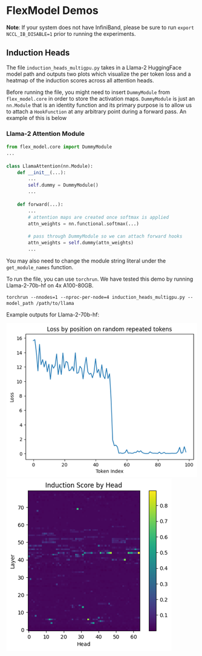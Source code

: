 # FlexModel Demos
**Note**: If your system does not have InfiniBand, please be sure to run `export NCCL_IB_DISABLE=1` prior to running the experiments.
## Induction Heads

The file `induction_heads_multigpu.py` takes in a Llama-2 HuggingFace model path and outputs two plots which visualize the per token loss and a heatmap of the induction scores across all attention heads.

Before running the file, you might need to insert `DummyModule` from `flex_model.core` in order to store the activation maps. `DummyModule` is just an `nn.Module` that is an identity function and its primary purpose is to allow us to attach a `HookFunction` at any arbitrary point during a forward pass. An example of this is below

### Llama-2 Attention Module
```python
from flex_model.core import DummyModule
...

class LlamaAttention(nn.Module):
    def __init__(...):
        ...
        self.dummy = DummyModule()
        ...

    def forward(...):
        ...
        # attention maps are created once softmax is applied
        attn_weights = nn.functional.softmax(...)

        # pass through DummyModule so we can attach forward hooks
        attn_weights = self.dummy(attn_weights)
        ...
```
You may also need to change the module string literal under the `get_module_names` function.

To run the file, you can use `torchrun`. We have tested this demo by running Llama-2-70b-hf on 4x A100-80GB.
```
torchrun --nnodes=1 --nproc-per-node=4 induction_heads_multigpu.py --model_path /path/to/llama
```
Example outputs for Llama-2-70b-hf:

![Token Loss](./example_plots/induction_loss.png)
![Token Loss](./example_plots/induction_score_by_head.png)